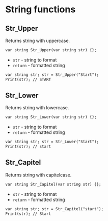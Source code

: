 # String functions

## Str_Upper

Returns string with uppercase.

```dae
var string Str_Upper(var string str) {};
```

- `str` - string to format
- `return` - formatted string

```dae title="Example usage"
var string str; str = Str_Upper("Start");
Print(str); // START
```

## Str_Lower

Returns string with lowercase.

```dae
var string Str_Lower(var string str) {};
```

- `str` - string to format
- `return` - formatted string

```dae title="Example usage"
var string str; str = Str_Lower("Start");
Print(str); // start
```

## Str_Capitel

Returns string with capitelcase.

```dae
var string Str_Capitel(var string str) {};
```

- `str` - string to format
- `return` - formatted string

```dae title="Example usage"
var string str; str = Str_Capitel("start");
Print(str); // Start
```
